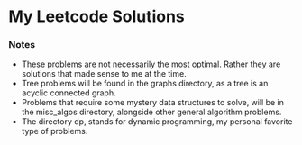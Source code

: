 # My Leetcode Solutions

### Notes
* These problems are not necessarily the most optimal. Rather they are solutions that made sense to me at the time.
* Tree problems will be found in the graphs directory, as a tree is an acyclic connected graph.
* Problems that require some mystery data structures to solve, will be in the misc_algos directory, alongside other general algorithm problems.
* The directory dp, stands for dynamic programming, my personal favorite type of problems.
